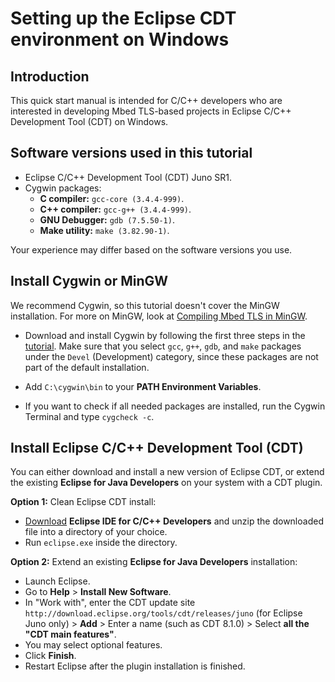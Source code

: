 # Setting up the Eclipse CDT environment on Windows

## Introduction

This quick start manual is intended for C/C++ developers who are interested in developing Mbed TLS-based projects in Eclipse C/C++ Development Tool (CDT) on Windows.

## Software versions used in this tutorial

* Eclipse C/C++ Development Tool (CDT) Juno SR1.
* Cygwin packages:
  * **C compiler:** `gcc-core (3.4.4-999)`.
  * **C++ compiler:** `gcc-g++ (3.4.4-999)`.
  * **GNU Debugger:** `gdb (7.5.50-1)`.
  * **Make utility:** `make (3.82.90-1)`.

Your experience may differ based on the software versions you use.

## Install Cygwin or MinGW

We recommend Cygwin, so this tutorial doesn't cover the MinGW installation. For more on MinGW, look at [Compiling Mbed TLS in MinGW](/kb/compiling-and-building/compiling-mbedtls-in-mingw.md).

  * Download and install Cygwin by following the first three steps in the [tutorial](http://www3.ntu.edu.sg/home/ehchua/programming/howto/cygwin_howto.html). Make sure that you select `gcc`, `g++`, `gdb`, and `make` packages under the `Devel` (Development) category, since these packages are not part of the default installation.

  * Add  `C:\cygwin\bin` to your **PATH Environment Variables**.

  * If you want to check if all needed packages are installed, run the Cygwin Terminal and type `cygcheck -c`.

## Install Eclipse C/C++ Development Tool (CDT)

You can either download and install a new version of Eclipse CDT, or extend the existing **Eclipse for Java Developers** on your system with a CDT plugin.

**Option 1:** Clean Eclipse CDT install:
  * [Download](http://www.eclipse.org/downloads) **Eclipse IDE for C/C++ Developers** and unzip the downloaded file into a directory of your choice.
  * Run `eclipse.exe` inside the directory.

**Option 2:** Extend an existing **Eclipse for Java Developers** installation:
 * Launch Eclipse.
 * Go to **Help** > **Install New Software**.
 * In "Work with", enter the CDT update site `http://download.eclipse.org/tools/cdt/releases/juno` (for Eclipse Juno only) > **Add** > Enter a name (such as CDT 8.1.0) > Select **all the "CDT main features"**.
 * You may select optional features.
 * Click **Finish**.
 * Restart Eclipse after the plugin installation is finished.

<!--- "This quickstart manual is intended for C/C++ developers who are interesting in developing Mbed TLS based projects in Eclipse C/C++ Development Tool (CDT) on Windows.","Eclipse CDT, Cygwin, Eclipse installation","eclipse, cygwin, tutorial",published,"2013-01-04 15:39:00",6,47375,"2015-07-24 11:51:00","Paul Bakker"--->
